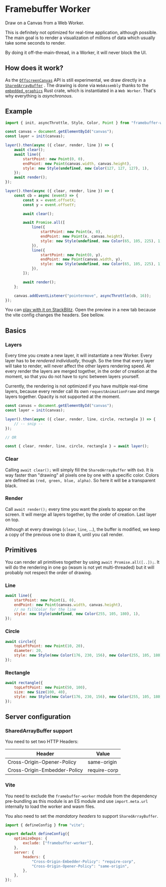 # Framebuffer Worker

Draw on a Canvas from a Web Worker.

This is definitely not optimized for real-time application, although possible. The main goal is to render a
visualization of millions of data which usually take some seconds to render.

By doing it off-the-main-thread, in a Worker, it will never block the UI.

## How does it work?

As the [`OffscreenCanvas`](https://developer.mozilla.org/en-US/docs/Web/API/OffscreenCanvas) API is still experimental,
we draw directly in
a [`SharedArrayBuffer`](https://developer.mozilla.org/en-US/docs/Web/JavaScript/Reference/Global_Objects/SharedArrayBuffer)
.
The drawing is done via `WebAssembly` thanks to
the [`embedded_graphics`](https://docs.rs/embedded-graphics/latest/embedded_graphics/index.html) Rust crate, which is
instantiated in a `Web Worker`.
That's why everything is _asynchronous_.

## Example

```javascript
import { init, asyncThrottle, Style, Color, Point } from "framebuffer-worker";

const canvas = document.getElementById("canvas");
const layer = init(canvas);

layer().then(async ({ clear, render, line }) => {
	await clear();
	await line({
		startPoint: new Point(0, 0),
		endPoint: new Point(canvas.width, canvas.height),
		style: new Style(undefined, new Color(127, 127, 127), 1),
	});
	await render();
});

layer().then(async ({ clear, render, line }) => {
	const cb = async (event) => {
		const x = event.offsetX;
		const y = event.offsetY;

		await clear();

		await Promise.all([
			line({
				startPoint: new Point(x, 0),
				endPoint: new Point(x, canvas.height),
				style: new Style(undefined, new Color(65, 105, 225), 1),
			}),
			line({
				startPoint: new Point(0, y),
				endPoint: new Point(canvas.width, y),
				style: new Style(undefined, new Color(65, 105, 225), 1),
			}),
		]);

		await render();
	};

	canvas.addEventListener("pointermove", asyncThrottle(cb, 16));
});
```

You can [play with it on StackBlitz](https://stackblitz.com/edit/framebuffer-worker?file=src/main.ts&view=editor).
Open the preview in a new tab because the vite config changes the headers. See bellow.

## Basics

### Layers

Every time you create a new layer, it will instantiate a new Worker. Every layer has to be _rendered individually_, though.
So the time that every layer will take to render, will never affect the other layers rendering speed.
At every render the layers are merged together, in the order of creation at the moment, so that you do not have to sync between layers yourself.

Currently, the rendering is not optimized if you have multiple real-time layers, because every render call its own `requestAnimationFrame` and merge layers together.
Opacity is not supported at the moment.

```javascript
const canvas = document.getElementById("canvas");
const layer = init(canvas);

layer().then(async ({ clear, render, line, circle, rectangle }) => {
	// -- snip --
});

// OR

const { clear, render, line, circle, rectangle } = await layer();
```

### Clear

Calling `await clear();` will simply fill the `SharedArrayBuffer` with `OxO`.
It is way faster than "drawing" all pixels one by one with a specific color.
Colors are defined as `(red, green, blue, alpha)`. So here it will be a transparent black.

### Render

Call `await render();` every time you want the pixels to appear on the screen.
It will merge all layers together, by the order of creation. Last layer on top.

Although at every drawings (`clear`, `line`, ...), the buffer is modified, we keep a copy of the previous one to draw it, until you call render.

## Primitives

You can render all primitives together by using `await Promise.all([..]);`.
It will do the rendering in one go (wasm is not yet multi-threaded) but it will probably not respect the order of drawing.

### Line

```javascript
await line({
	startPoint: new Point(i, 0),
	endPoint: new Point(canvas.width, canvas.height),
	// no fillColor for the line
	style: new Style(undefined, new Color(255, 105, 180), 1),
});
```

### Circle

```javascript
await circle({
	topLeftPoint: new Point(10, 20),
	diameter: 20,
	style: new Style(new Color(176, 230, 156), new Color(255, 105, 180), 2),
});
```

### Rectangle

```javascript
await rectangle({
	topLeftPoint: new Point(50, 100),
	size: new Size(100, 40),
	style: new Style(new Color(176, 230, 156), new Color(255, 105, 180), 1),
});
```

## Server configuration

### SharedArrayBuffer support

You need to set two HTTP Headers:

| Header                       | Value        |
| ---------------------------- | ------------ |
| Cross-Origin-Opener-Policy   | same-origin  |
| Cross-Origin-Embedder-Policy | require-corp |

### Vite

You need to exclude the `framebuffer-worker` module from the dependency pre-bundling as this module is an ES module
and use `import.meta.url` internally to load the worker and wasm files.

You also need to set the _mandatory headers_ to support `SharedArrayBuffer`.

```javascript
import { defineConfig } from "vite";

export default defineConfig({
	optimizeDeps: {
		exclude: ["framebuffer-worker"],
	},
	server: {
		headers: {
			"Cross-Origin-Embedder-Policy": "require-corp",
			"Cross-Origin-Opener-Policy": "same-origin",
		},
	},
});
```
